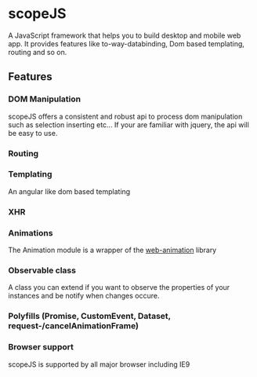 # scopeJS
A JavaScript framework that helps you to build desktop and mobile web app. It provides features like to-way-databinding,
Dom based templating, routing and so on.

## Features

### DOM Manipulation
scopeJS offers a consistent and robust api to process dom manipulation such as selection inserting etc...
If your are familiar with jquery, the api will be easy to use.

### Routing

### Templating
An angular like dom based templating
### XHR
### Animations
The Animation module is a wrapper of the [web-animation](https://github.com/web-animations/web-animations-js) library
### Observable class
A class you can extend if you want to observe the properties of your instances and be notify when changes occure.
### Polyfills (Promise, CustomEvent, Dataset, request-/cancelAnimationFrame)
### Browser support
scopeJS is supported by all major browser including IE9






